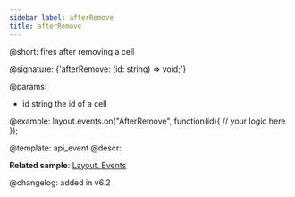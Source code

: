 ```yaml
---
sidebar_label: afterRemove
title: afterRemove
---          
```


@short: fires after removing a cell

@signature: {'afterRemove: (id: string) => void;'}

@params:
- id		string		the id of a cell

@example:
layout.events.on("AfterRemove", function(id){
	// your logic here
});


@template: api_event
@descr:

**Related sample**: [Layout. Events](https://snippet.dhtmlx.com/fyxw0map)

@changelog:
added in v6.2

